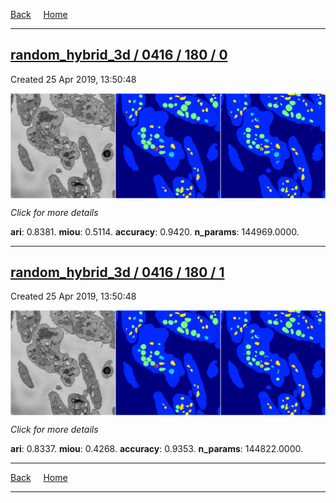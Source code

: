 
[Back](..)&nbsp;&nbsp;&nbsp;&nbsp;&nbsp;[Home](https://leapmanlab.github.io/snapshots)

---

<div class="summary"><a href="0"><h2>random_hybrid_3d / 0416 / 180 / 0</h2></a><p>Created 25 Apr 2019, 13:50:48
</p><a href="0"><img src="0/media/summary.png" align="center"></a><p>
<i>Click for more details</i>
</p></div>

**ari**: 0.8381. **miou**: 0.5114. **accuracy**: 0.9420. **n_params**: 144969.0000. 

---

<div class="summary"><a href="1"><h2>random_hybrid_3d / 0416 / 180 / 1</h2></a><p>Created 25 Apr 2019, 13:50:48
</p><a href="1"><img src="1/media/summary.png" align="center"></a><p>
<i>Click for more details</i>
</p></div>

**ari**: 0.8337. **miou**: 0.4268. **accuracy**: 0.9353. **n_params**: 144822.0000. 

---

[Back](..)&nbsp;&nbsp;&nbsp;&nbsp;&nbsp;[Home](https://leapmanlab.github.io/snapshots)

---
